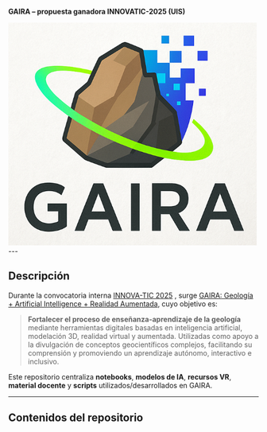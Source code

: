**GAIRA – propuesta ganadora INNOVATIC-2025 (UIS)**

<img src="https://github.com/sergioGarcia91/GAIRA_UIS_2025/blob/4a81918d410b502b79f58060ad5264dd98e5e373/GAIRA_2025_logo.png" alt="Logo GAIRA" width="500"/>
---

## Descripción

Durante la convocatoria interna [INNOVA-TIC 2025](https://convocatorias.uis.edu.co/convocatoria-innova-tic-2025) , surge [GAIRA: Geología + Artificial Intelligence + Realidad Aumentada](https://comunicaciones.uis.edu.co/conozca-los-ganadores-de-la-convocatoria-innova-tic-2025-y-eventos-tic), cuyo objetivo es:

> **Fortalecer el proceso de enseñanza-aprendizaje de la geología** mediante herramientas digitales basadas en inteligencia artificial, modelación 3D, realidad virtual y aumentada. Utilizadas como apoyo a la divulgación de conceptos geocientíficos complejos, facilitando su comprensión y promoviendo un aprendizaje autónomo, interactivo e inclusivo.

Este repositorio centraliza **notebooks**, **modelos de IA**, **recursos VR**, **material docente** y **scripts** utilizados/desarrollados en GAIRA.

---

## Contenidos del repositorio

